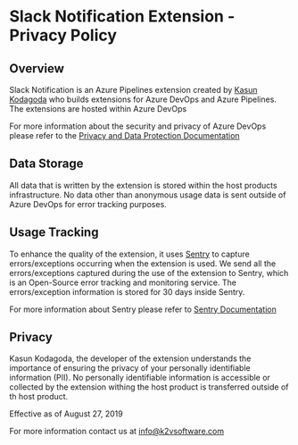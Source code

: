 # Slack Notification Extension - Privacy Policy

## Overview
Slack Notification is an Azure Pipelines extension created by [Kasun Kodagoda][1] who builds extensions for Azure DevOps and Azure Pipelines. The extensions are hosted within Azure DevOps

For more information about the security and privacy of Azure DevOps please refer to the [Privacy and Data Protection Documentation][2]

## Data Storage
All data that is written by the extension is stored within the host products infrastructure. No data other than anonymous usage data is sent outside of Azure DevOps for error tracking purposes.

## Usage Tracking
To enhance the quality of the extension, it uses [Sentry][3] to capture errors/exceptions occurring when the extension is used. We send all the errors/exceptions captured during the use of the extension to Sentry, which is an Open-Source error tracking and monitoring service. The errors/exception information is stored for 30 days inside Sentry.

For more information about Sentry please refer to [Sentry Documentation][4]

## Privacy
Kasun Kodagoda, the developer of the extension understands the importance of ensuring the privacy of your personally identifiable information (PII). No personally identifiable information is accessible or collected by the extension withing the host product is transferred outside of th host product.

Effective as of August 27, 2019

For more information contact us at [info@k2vsoftware.com][5]



[1]: https://www.linkedin.com/in/kasunkodagoda/
[2]: https://docs.microsoft.com/en-us/azure/devops/organizations/security/data-protection?view=azure-devops
[3]: https://sentry.io/welcome/
[4]: https://docs.sentry.io/
[5]: mailto:info@k2vsoftware.com